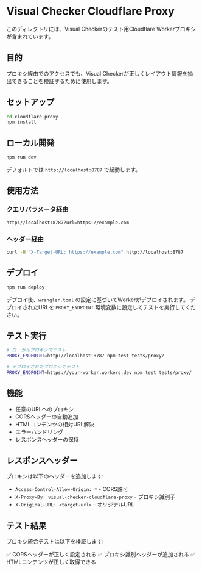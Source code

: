 # Visual Checker Cloudflare Proxy

このディレクトリには、Visual Checkerのテスト用Cloudflare Workerプロキシが含まれています。

## 目的

プロキシ経由でのアクセスでも、Visual Checkerが正しくレイアウト情報を抽出できることを検証するために使用します。

## セットアップ

```bash
cd cloudflare-proxy
npm install
```

## ローカル開発

```bash
npm run dev
```

デフォルトでは `http://localhost:8787` で起動します。

## 使用方法

### クエリパラメータ経由
```
http://localhost:8787?url=https://example.com
```

### ヘッダー経由
```bash
curl -H "X-Target-URL: https://example.com" http://localhost:8787
```

## デプロイ

```bash
npm run deploy
```

デプロイ後、`wrangler.toml` の設定に基づいてWorkerがデプロイされます。
デプロイされたURLを `PROXY_ENDPOINT` 環境変数に設定してテストを実行してください。

## テスト実行

```bash
# ローカルプロキシでテスト
PROXY_ENDPOINT=http://localhost:8787 npm test tests/proxy/

# デプロイされたプロキシでテスト
PROXY_ENDPOINT=https://your-worker.workers.dev npm test tests/proxy/
```

## 機能

- 任意のURLへのプロキシ
- CORSヘッダーの自動追加
- HTMLコンテンツの相対URL解決
- エラーハンドリング
- レスポンスヘッダーの保持

## レスポンスヘッダー

プロキシは以下のヘッダーを追加します:

- `Access-Control-Allow-Origin: *` - CORS許可
- `X-Proxy-By: visual-checker-cloudflare-proxy` - プロキシ識別子
- `X-Original-URL: <target-url>` - オリジナルURL

## テスト結果

プロキシ統合テストは以下を検証します:

✅ CORSヘッダーが正しく設定される
✅ プロキシ識別ヘッダーが追加される
✅ HTMLコンテンツが正しく取得できる